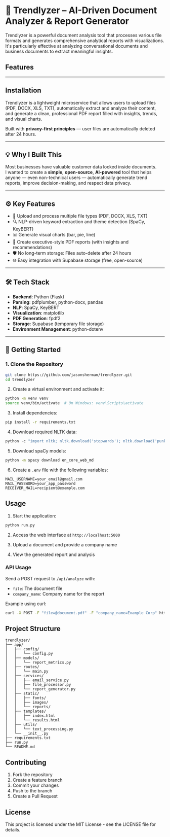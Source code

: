 # 📄 Trendlyzer – AI-Driven Document Analyzer & Report Generator

Trendlyzer is a powerful document analysis tool that processes various file formats and generates comprehensive analytical reports with visualizations. It's particularly effective at analyzing conversational documents and business documents to extract meaningful insights.

## Features

---

## Installation

Trendlyzer is a lightweight microservice that allows users to upload files (PDF, DOCX, XLS, TXT), automatically extract and analyze their content, and generate a clean, professional PDF report filled with insights, trends, and visual charts.

Built with **privacy-first principles** — user files are automatically deleted after 24 hours.

---

## 💡 Why I Built This

Most businesses have valuable customer data locked inside documents.  
I wanted to create a **simple**, **open-source**, **AI-powered** tool that helps anyone — even non-technical users — automatically generate trend reports, improve decision-making, and respect data privacy.

---

## ⚙️ Key Features

- 📂 Upload and process multiple file types (PDF, DOCX, XLS, TXT)
- 🔍 NLP-driven keyword extraction and theme detection (SpaCy, KeyBERT)
- 📊 Generate visual charts (bar, pie, line)
- 📄 Create executive-style PDF reports (with insights and recommendations)
- 🛡️ No long-term storage: Files auto-delete after 24 hours
- 🌐 Easy integration with Supabase storage (free, open-source)

---

## 🛠️ Tech Stack

- **Backend**: Python (Flask)
- **Parsing**: pdfplumber, python-docx, pandas
- **NLP**: SpaCy, KeyBERT
- **Visualization**: matplotlib
- **PDF Generation**: fpdf2
- **Storage**: Supabase (temporary file storage)
- **Environment Management**: python-dotenv

---

## 🚀 Getting Started

### 1. Clone the Repository
```bash
git clone https://github.com/jasonsherman/trendlyzer.git
cd trendlyzer
```

2. Create a virtual environment and activate it:
```bash
python -m venv venv
source venv/bin/activate  # On Windows: venv\Scripts\activate
```

3. Install dependencies:
```bash
pip install -r requirements.txt
```

4. Download required NLTK data:
```python
python -c "import nltk; nltk.download('stopwords'); nltk.download('punkt')"
```

5. Download spaCy models:
```bash
python -m spacy download en_core_web_md
```

6. Create a `.env` file with the following variables:
```
MAIL_USERNAME=your_email@gmail.com
MAIL_PASSWORD=your_app_password
RECEIVER_MAIL=recipient@example.com
```

## Usage

1. Start the application:
```bash
python run.py
```

2. Access the web interface at `http://localhost:5000`

3. Upload a document and provide a company name

4. View the generated report and analysis

### API Usage

Send a POST request to `/api/analyze` with:
- `file`: The document file
- `company_name`: Company name for the report

Example using curl:
```bash
curl -X POST -F "file=@document.pdf" -F "company_name=Example Corp" http://localhost:5000/api/analyze
```

## Project Structure

```
trendlyzer/
├── app/
│   ├── config/
│   │   └── config.py
│   ├── models/
│   │   └── report_metrics.py
│   ├── routes/
│   │   └── main.py
│   ├── services/
│   │   ├── email_service.py
│   │   ├── file_processor.py
│   │   └── report_generator.py
│   ├── static/
│   │   ├── fonts/
│   │   ├── images/
│   │   └── reports/
│   ├── templates/
│   │   ├── index.html
│   │   └── results.html
│   ├── utils/
│   │   └── text_processing.py
│   └── __init__.py
├── requirements.txt
├── run.py
└── README.md
```

## Contributing

1. Fork the repository
2. Create a feature branch
3. Commit your changes
4. Push to the branch
5. Create a Pull Request

## License

This project is licensed under the MIT License - see the LICENSE file for details.
